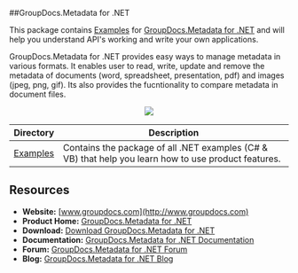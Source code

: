 ##GroupDocs.Metadata for .NET

This package contains [Examples](https://github.com/groupdocsmetadata/GroupDocs_Metadata_NET/tree/master/Examples) for [GroupDocs.Metadata for .NET](#) and will help you understand API's working and write your own applications.

GroupDocs.Metadata for .NET provides easy ways to manage metadata in various formats. It enables user to read, write, update and remove the metadata of documents (word, spreadsheet, presentation, pdf) and images (jpeg, png, gif). Its also provides the fucntionality to compare metadata in document files.

<p align="center">

  <a title="Download complete GroupDocs.Metadata for .NET source code" href="https://github.com/groupdocsmetadata/GroupDocs_Metadata_NET/archive/master.zip">
	<img src="https://raw.github.com/AsposeExamples/java-examples-dashboard/master/images/downloadZip-Button-Large.png" />
  </a>
</p>

Directory | Description
--------- | -----------
[Examples](https://github.com/groupdocsmetadata/GroupDocs_Metadata_NET/tree/master/Examples)  | Contains the package of all .NET examples (C# & VB) that help you learn how to use product features.

## Resources

+ **Website:** [www.groupdocs.com](http://www.groupdocs.com)
+ **Product Home:** [GroupDocs.Metadata for .NET](#)
+ **Download:** [Download GroupDocs.Metadata for .NET](#)
+ **Documentation:** [GroupDocs.Metadata for .NET Documentation](#)
+ **Forum:** [GroupDocs.Metadata for .NET Forum](#)
+ **Blog:** [GroupDocs.Metadata for .NET Blog](#)
